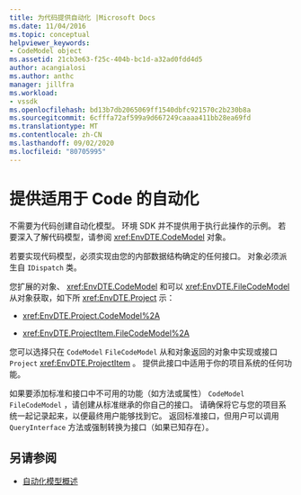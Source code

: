 ```yaml
---
title: 为代码提供自动化 |Microsoft Docs
ms.date: 11/04/2016
ms.topic: conceptual
helpviewer_keywords:
- CodeModel object
ms.assetid: 21cb3e63-f25c-404b-bc1d-a32ad0fdd4d5
author: acangialosi
ms.author: anthc
manager: jillfra
ms.workload:
- vssdk
ms.openlocfilehash: bd13b7db2065069ff1540dbfc921570c2b230b8a
ms.sourcegitcommit: 6cfffa72af599a9d667249caaaa411bb28ea69fd
ms.translationtype: MT
ms.contentlocale: zh-CN
ms.lasthandoff: 09/02/2020
ms.locfileid: "80705995"
---
```

# <a name="providing-automation-for-code"></a>提供适用于 Code 的自动化
不需要为代码创建自动化模型。 环境 SDK 并不提供用于执行此操作的示例。 若要深入了解代码模型，请参阅 <xref:EnvDTE.CodeModel> 对象。

 若要实现代码模型，必须实现由您的内部数据结构确定的任何接口。 对象必须派生自 `IDispatch` 类。

 您扩展的对象、 <xref:EnvDTE.CodeModel> 和可以 <xref:EnvDTE.FileCodeModel> 从对象获取，如下所 <xref:EnvDTE.Project> 示：

- <xref:EnvDTE.Project.CodeModel%2A>

- <xref:EnvDTE.ProjectItem.FileCodeModel%2A>

 您可以选择只在 `CodeModel` `FileCodeModel` 从和对象返回的对象中实现或接口 `Project` <xref:EnvDTE.ProjectItem> 。 提供此接口中适用于你的项目系统的任何功能。

 如果要添加标准和接口中不可用的功能（如方法或属性） `CodeModel` `FileCodeModel` ，请创建从标准继承的你自己的接口。 请确保将它与您的项目系统一起记录起来，以便最终用户能够找到它。 返回标准接口，但用户可以调用 `QueryInterface` 方法或强制转换为接口（如果已知存在）。

## <a name="see-also"></a>另请参阅
- [自动化模型概述](../../extensibility/internals/automation-model-overview.md)
